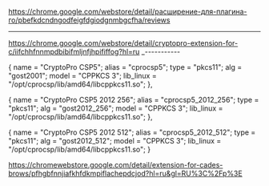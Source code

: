 https://chrome.google.com/webstore/detail/расширение-для-плагина-го/pbefkdcndngodfeigfdgiodgnmbgcfha/reviews

----

https://chrome.google.com/webstore/detail/cryptopro-extension-for-c/iifchhfnnmpdbibifmljnfjhpififfog?hl=ru
_-----------


{ name  = "CryptoPro CSP5";
    alias = "cprocsp5";
    type  = "pkcs11";
    alg   = "gost2001";
    model = "CPPKCS 3";
    lib_linux = "/opt/cprocsp/lib/amd64/libcppkcs11.so";
  },

{ name  = "CryptoPro CSP5 2012 256";
    alias = "cprocsp5_2012_256";
    type  = "pkcs11";
    alg   = "gost2012_256";
    model = "CPPKCS 3";
    lib_linux = "/opt/cprocsp/lib/amd64/libcppkcs11.so";
  },

{ name  = "CryptoPro CSP5 2012 512";
    alias = "cprocsp5_2012_512";
    type  = "pkcs11";
    alg   = "gost2012_512";
    model = "CPPKCS 3";
    lib_linux = "/opt/cprocsp/lib/amd64/libcppkcs11.so";
  }


https://chromewebstore.google.com/detail/extension-for-cades-brows/pfhgbfnnjiafkhfdkmpiflachepdcjod?hl=ru&gl=RU%3C%2Fp%3E
